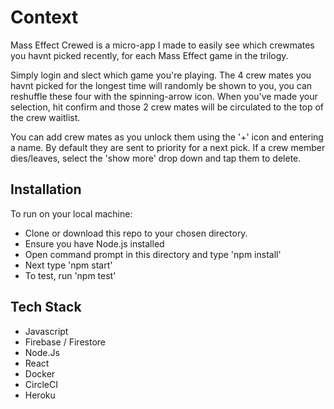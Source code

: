 # Context
Mass Effect Crewed is a micro-app I made to easily see which crewmates you havnt picked recently, for each Mass Effect game in the trilogy.

Simply login and slect which game you're playing.
The 4 crew mates you havnt picked for the longest time will randomly be shown to you, you can reshuffle these four with the spinning-arrow icon.
When you've made your selection, hit confirm and those 2 crew mates will be circulated to the top of the crew waitlist.

You can add crew mates as you unlock them using the '+' icon and entering a name. By default they are sent to priority for a next pick.
If a crew member dies/leaves, select the 'show more' drop down and tap them to delete.


## Installation
To run on your local machine:
* Clone or download this repo to your chosen directory.
* Ensure you have Node.js installed
* Open command prompt in this directory and type 'npm install'
* Next type 'npm start'
* To test, run 'npm test'


## Tech Stack
* Javascript
* Firebase / Firestore
* Node.Js
* React
* Docker
* CircleCI
* Heroku
